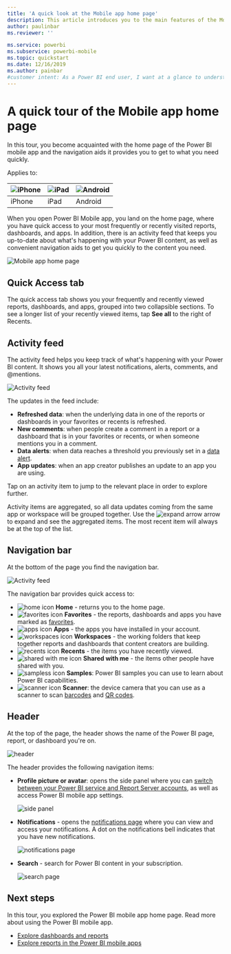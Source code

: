 ```yaml
---
title: 'A quick look at the Mobile app home page'
description: This article introduces you to the main features of the Mobile app home page.
author: paulinbar
ms.reviewer: ''

ms.service: powerbi
ms.subservice: powerbi-mobile
ms.topic: quickstart
ms.date: 12/16/2019
ms.author: painbar
#customer intent: As a Power BI end user, I want at a glance to understand how to get around the Power BI mobile app.
---
```

# A quick tour of the Mobile app home page
In this tour, you become acquainted with the home page of the Power BI mobile app and the navigation aids it provides you to get to what you need quickly.

Applies to:

| ![iPhone](./media/mobile-apps-quickstart-view-dashboard-report/iphone-logo-30-px.png) | ![iPad](./media/mobile-apps-quickstart-view-dashboard-report/ipad-logo-30-px.png) | ![Android](./media/mobile-apps-quickstart-view-dashboard-report/android-logo-30-px.png) |
|:--- |:--- |:--- |
| iPhone | iPad | Android | 

When you open Power BI Mobile app, you land on the home page, where you have quick access to your most frequently or recently visited reports, dashboards, and apps. In addition, there is an activity feed that keeps you up-to-date about what's happening with your Power BI content, as well as convenient navigation aids to get you quickly to the content you need.

![Mobile app home page](./media/mobile-apps-home-page/powerbi-mobile-app-home.png)
 
## Quick Access tab

The quick access tab shows you your frequently and recently viewed reports, dashboards, and apps, grouped into two collapsible sections. To see a longer list of your recently viewed items, tap **See all** to the right of Recents. 

## Activity feed

The activity feed helps you keep track of what's happening with your Power BI content. It shows you all your latest notifications, alerts, comments, and @mentions.

![Activity feed](./media/mobile-apps-home-page/powerbi-mobile-app-activity.png)

The updates in the feed include:
* **Refreshed data**: when the underlying data in one of the reports or dashboards in your favorites or recents is refreshed.
* **New comments**: when people create a comment in a report or a dashboard that is in your favorites or recents, or when someone mentions you in a comment.
* **Data alerts**: when data reaches a threshold you previously set in a [data alert](../../mobile-set-data-alerts-in-the-mobile-apps.md).
* **App updates**: when an app creator publishes an update to an app you are using.

 Tap on an activity item to jump to the relevant place in order to explore further.

Activity items are aggregated, so all data updates coming from the same app or workspace will be grouped together. Use the ![expand arrow](./media/mobile-apps-home-page/powerbi-mobile-app-expand-arrow.png) arrow to expand and see the aggregated items. The most recent item will always be at the top of the list.

## Navigation bar

At the bottom of the page you find the navigation bar.

![Activity feed](./media/mobile-apps-home-page/powerbi-mobile-app-navbar.png)

The navigation bar provides quick access to:

* ![home icon](./media/mobile-apps-home-page/powerbi-mobile-app-home-icon.png) **Home** - returns you to the home page.
* ![favorites icon](./media/mobile-apps-home-page/powerbi-mobile-app-favorites-icon.png) **Favorites** - the reports, dashboards and apps you have marked as [favorites](../../mobile-apps-favorites.md).
* ![apps icon](./media/mobile-apps-home-page/powerbi-mobile-app-apps-icon.png) **Apps** - the apps you have installed in your account.
* ![workspaces icon](./media/mobile-apps-home-page/powerbi-mobile-app-workspaces-icon.png) **Workspaces** - the working folders that keep together reports and dashboards that content creators are building.
* ![recents icon](./media/mobile-apps-home-page/powerbi-mobile-app-recents-icon.png) **Recents** - the items you have recently viewed.
* ![shared with me icon](./media/mobile-apps-home-page/powerbi-mobile-app-shared-with-me-icon.png) **Shared with me** - the items other people have shared with you.
* ![sampless icon](./media/mobile-apps-home-page/powerbi-mobile-app-samples-icon.png) **Samples**: Power BI samples you can use to learn about Power BI capabilities.
* ![scanner icon](./media/mobile-apps-home-page/powerbi-mobile-app-scanner-icon.png) **Scanner**: the device camera that you can use as a scanner to scan [barcodes](../../mobile-apps-scan-barcode-iphone.md) and [QR codes](../../mobile-apps-qr-code.md).

## Header

At the top of the page, the header shows the name of the Power BI page, report, or dashboard you're on.

![header](./media/mobile-apps-home-page/powerbi-mobile-app-header.png)

The header provides the following navigation items:
* **Profile picture or avatar**: opens the side panel where you can [switch between your Power BI service and Report Server accounts](../../mobile-app-ssrs-kpis-mobile-on-premises-reports.md), as well as access Power BI mobile app settings.

    ![side panel](./media/mobile-apps-home-page/powerbi-mobile-app-side-panel.png)

* **Notifications** - opens the [notifications page](../../mobile-apps-notification-center.md) where you can view and access your notifications. A dot on the notifications bell indicates that you have new notifications.

    ![notifications page](./media/mobile-apps-home-page/powerbi-mobile-app-notifications-page.png)

* **Search** - search for Power BI content in your subscription.

    ![search page](./media/mobile-apps-home-page/powerbi-mobile-app-search-page.png)

## Next steps
In this tour, you explored the Power BI mobile app home page. Read more about using the Power BI mobile app. 
* [Explore dashboards and reports](../../mobile-apps-quickstart-view-dashboard-report.md)
* [Explore reports in the Power BI mobile apps](../../mobile-reports-in-the-mobile-apps.md)
